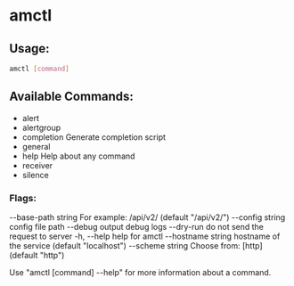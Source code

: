 # amctl

## Usage:

```bash
amctl [command]
```

## Available Commands:

- alert
- alertgroup
- completion  Generate completion script
- general
- help        Help about any command
- receiver
- silence

### Flags:

--base-path string   For example: /api/v2/ (default "/api/v2/")
--config string       config file path
--debug              output debug logs
--dry-run            do not send the request to server
-h, --help           help for amctl
--hostname string    hostname of the service (default "localhost")
--scheme string      Choose from: [http] (default "http")

Use "amctl [command] --help" for more information about a command.
